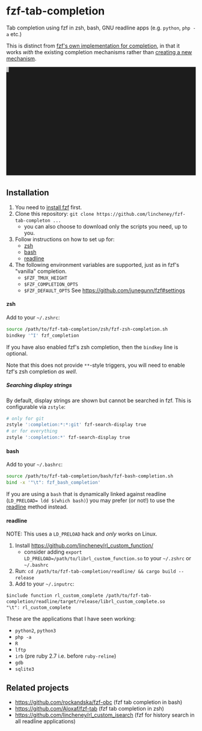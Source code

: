 # fzf-tab-completion

Tab completion using fzf in zsh, bash, GNU readline apps (e.g. `python`, `php -a` etc.)

This is distinct from
[fzf's own implementation for completion](https://github.com/junegunn/fzf#fuzzy-completion-for-bash-and-zsh),
in that it works _with_ the existing completion mechanisms
rather than [creating a new mechanism](https://github.com/junegunn/fzf/wiki/Examples-(completion)).

![Example](./example.svg)

## Installation

1. You need to [install fzf](https://github.com/junegunn/fzf#installation) first.
1. Clone this repository: `git clone https://github.com/lincheney/fzf-tab-completon ...`
    * you can also choose to download only the scripts you need, up to you.
1. Follow instructions on how to set up for:
    * [zsh](#zsh)
    * [bash](#bash)
    * [readline](#readline)
1. The following environment variables are supported, just as in fzf's "vanilla" completion.
   * `$FZF_TMUX_HEIGHT`
   * `$FZF_COMPLETION_OPTS`
   * `$FZF_DEFAULT_OPTS`
   See <https://github.com/junegunn/fzf#settings>

#### zsh

Add to your `~/.zshrc`:
```bash
source /path/to/fzf-tab-completion/zsh/fzf-zsh-completion.sh
bindkey '^I' fzf_completion
```
If you have also enabled fzf's zsh completion, then the `bindkey` line is optional.

Note that this does not provide `**`-style triggers,
you will need to enable fzf's zsh completion _as well_.

##### Searching display strings

By default, display strings are shown but cannot be searched in fzf.
This is configurable via `zstyle`:
```bash
# only for git
zstyle ':completion:*:*:git' fzf-search-display true
# or for everything
zstyle ':completion:*' fzf-search-display true
```

#### bash

Add to your `~/.bashrc`:
```bash
source /path/to/fzf-tab-completion/bash/fzf-bash-completion.sh
bind -x '"\t": fzf_bash_completion'
```

If you are using a `bash` that is dynamically linked against readline (`LD_PRELOAD= ldd $(which bash)`)
you may prefer (or not!) to use the [readline](#readline) method instead.

#### readline

NOTE: This uses a `LD_PRELOAD` hack and *only* works on Linux.

1. Install https://github.com/lincheney/rl_custom_function/
    * consider adding `export LD_PRELOAD=/path/to/librl_custom_function.so` to your `~/.zshrc` or `~/.bashrc`
1. Run: `cd /path/to/fzf-tab-completion/readline/ && cargo build --release`
1. Add to your `~/.inputrc`:
```
$include function rl_custom_complete /path/to/fzf-tab-completion/readline/target/release/librl_custom_complete.so
"\t": rl_custom_complete
```

These are the applications that I have seen working:
* `python2`, `python3`
* `php -a`
* `R`
* `lftp`
* `irb` (pre ruby 2.7 i.e. before `ruby-reline`)
* `gdb`
* `sqlite3`

## Related projects

* <https://github.com/rockandska/fzf-obc> (fzf tab completion in bash)
* <https://github.com/Aloxaf/fzf-tab> (fzf tab completion in zsh)
* <https://github.com/lincheney/rl_custom_isearch> (fzf for history search in all readline applications)
